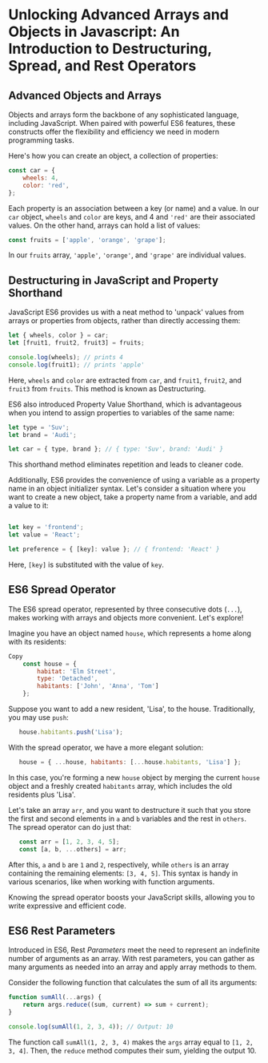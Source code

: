 # Unlocking Advanced Arrays and Objects in Javascript: An Introduction to Destructuring, Spread, and Rest Operators

## Advanced Objects and Arrays
Objects and arrays form the backbone of any sophisticated language, including JavaScript. When paired with powerful ES6 features, these constructs offer the flexibility and efficiency we need in modern programming tasks.

Here's how you can create an object, a collection of properties:

```javaScript
const car = {
    wheels: 4,
    color: 'red',
};
```
Each property is an association between a key (or name) and a value. In our `car` object, `wheels` and `color` are keys, and 4 and `'red'` are their associated values. On the other hand, arrays can hold a list of values:

```javaScript
const fruits = ['apple', 'orange', 'grape'];
```
In our `fruits` array, `'apple'`, `'orange'`, and `'grape'` are individual values.

## Destructuring in JavaScript and Property Shorthand
JavaScript ES6 provides us with a neat method to 'unpack' values from arrays or properties from objects, rather than directly accessing them:

```javaScript
let { wheels, color } = car;
let [fruit1, fruit2, fruit3] = fruits;

console.log(wheels); // prints 4
console.log(fruit1); // prints 'apple'
```
Here, `wheels` and `color` are extracted from `car`, and `fruit1`, `fruit2`, and `fruit3` from `fruits`. This method is known as Destructuring.

ES6 also introduced Property Value Shorthand, which is advantageous when you intend to assign properties to variables of the same name:

```javaScript
let type = 'Suv';
let brand = 'Audi';

let car = { type, brand }; // { type: 'Suv', brand: 'Audi' }
```
This shorthand method eliminates repetition and leads to cleaner code.

Additionally, ES6 provides the convenience of using a variable as a property name in an object initializer syntax. Let's consider a situation where you want to create a new object, take a property name from a variable, and add a value to it:

```javaScript

let key = 'frontend';
let value = 'React';

let preference = { [key]: value }; // { frontend: 'React' }
```
Here, `[key]` is substituted with the value of `key`.

## ES6 Spread Operator
The ES6 spread operator, represented by three consecutive dots (`...`), makes working with arrays and objects more convenient. Let's explore!

Imagine you have an object named `house`, which represents a home along with its residents:

```javaScript
Copy
    const house = {
        habitat: 'Elm Street',
        type: 'Detached',
        habitants: ['John', 'Anna', 'Tom']
    };
```
Suppose you want to add a new resident, 'Lisa', to the house. Traditionally, you may use `push`:

```javaScript
   house.habitants.push('Lisa');
```
With the spread operator, we have a more elegant solution:
```javaScript
   house = { ...house, habitants: [...house.habitants, 'Lisa'] };
```
In this case, you're forming a new `house` object by merging the current `house` object and a freshly created `habitants` array, which includes the old residents plus 'Lisa'.

Let's take an array `arr`, and you want to destructure it such that you store the first and second elements in `a` and `b` variables and the rest in `others`. The spread operator can do just that:

```javaScript
   const arr = [1, 2, 3, 4, 5];
   const [a, b, ...others] = arr;
```
After this, `a` and `b` are `1` and `2`, respectively, while `others` is an array containing the remaining elements: `[3, 4, 5]`. This syntax is handy in various scenarios, like when working with function arguments.

Knowing the spread operator boosts your JavaScript skills, allowing you to write expressive and efficient code.

## ES6 Rest Parameters
Introduced in ES6, Rest *Parameters* meet the need to represent an indefinite number of arguments as an array. With rest parameters, you can gather as many arguments as needed into an array and apply array methods to them.

Consider the following function that calculates the sum of all its arguments:

```javaScript
function sumAll(...args) {
    return args.reduce((sum, current) => sum + current);
}

console.log(sumAll(1, 2, 3, 4)); // Output: 10
```
The function call `sumAll(1, 2, 3, 4)` makes the `args` array equal to `[1, 2, 3, 4]`. Then, the `reduce` method computes their sum, yielding the output 10.